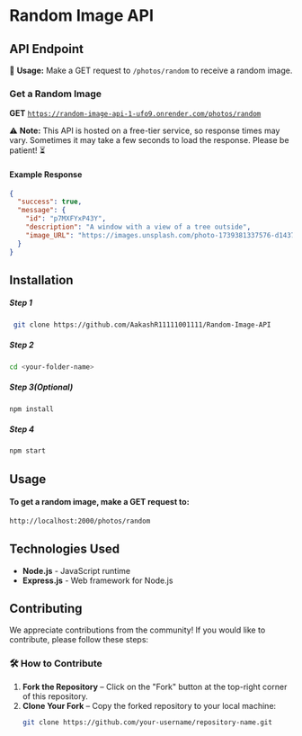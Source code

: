 # Random Image API

## API Endpoint
  
📌 **Usage:** Make a GET request to `/photos/random` to receive a random image.

### Get a Random Image  
**GET** [`https://random-image-api-1-ufo9.onrender.com/photos/random`](https://random-image-api.onrender.com/photos/random)  

⚠ **Note:** This API is hosted on a free-tier service, so response times may vary. Sometimes it may take a few seconds to load the response. Please be patient! ⏳

#### Example Response  
```json
{
  "success": true,
  "message": {
    "id": "p7MXFYxP43Y",
    "description": "A window with a view of a tree outside",
    "image_URL": "https://images.unsplash.com/photo-1739381337576-d14376e305d2?ixid=M3w3MTMyNjF8MHwxfHJhbmRvbXx8fHx8fHx8fDE3NDAyNDkwMjh8&ixlib=rb-4.0.3"
  }
}
```

## Installation

##### Step 1  
```sh
 git clone https://github.com/AakashR11111001111/Random-Image-API
```

##### Step 2  
```sh
cd <your-folder-name>
```

##### Step 3(Optional)  
```sh
npm install
```

##### Step 4  
```sh
npm start
```

## Usage

#### To get a random image, make a GET request to:  
```sh
http://localhost:2000/photos/random
```

## Technologies Used
- **Node.js** - JavaScript runtime  
- **Express.js** - Web framework for Node.js  

## Contributing

We appreciate contributions from the community! If you would like to contribute, please follow these steps:

### 🛠 How to Contribute  
1. **Fork the Repository** – Click on the "Fork" button at the top-right corner of this repository.  
2. **Clone Your Fork** – Copy the forked repository to your local machine:  
   ```sh
   git clone https://github.com/your-username/repository-name.git
   

